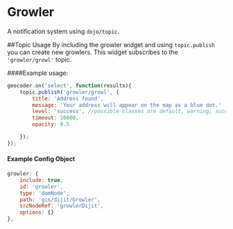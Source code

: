 # Growler

A notification system using `dojo/topic`.

##Topic Usage
By including the growler widget and using `topic.publish` you can create new growlers. This widget subscribes to the `'growler/growl'` topic.

####Example usage:
```javascript
geocoder.on('select', function(results){
    topic.publish('growler/growl', {
        title: 'Address found',
        message: 'Your address will appear on the map as a blue dot.'
        level: 'success', //possible classes are default, warning, success, error, info
        timeout: 10000,
        opacity: 0.5

    });
});
```

#### Example Config Object
``` javascript
growler: {
    include: true,
    id: 'growler',
    type: 'domNode',
    path: 'gis/dijit/Growler',
    srcNodeRef: 'growlerDijit',
    options: {}
},
```
